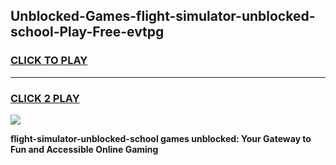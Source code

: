 
## Unblocked-Games-flight-simulator-unblocked-school-Play-Free-evtpg
<h3>
<a href="https://premium76.site?title=flight-simulator-unblocked-school&ref=18A1">CLICK TO PLAY</a></h3>
<hr>

<h3>
<a href="https://premium76.site?title=flight-simulator-unblocked-school&ref=18A1">CLICK 2 PLAY</a>
  
</h3>

<a href="https://premium76.site?title=flight-simulator-unblocked-school&ref=18A1"><img src="https://clearcache.store/games.png"></a>


**flight-simulator-unblocked-school games unblocked: Your Gateway to Fun and Accessible Online Gaming**
